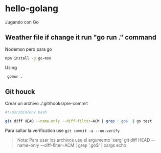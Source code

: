 # hello-golang

Jugando con Go

## Weather file if change it run "go run ." command

Nodemon pero para go

```sh
npm install -g go-mon
```

Using

```sh
 gomon .
```

## Git houck

Crear un archivo ./.git/hooks/pre-commit

```sh
#!/usr/bin/env bash

git diff HEAD --name-only --diff-filter=ACM | grep '.go$' | go test
```

Para saltar la verification use `git commit -a --no-verify`

> Nota:
> Para usar los archivos use el argumento 'xarg'
> git diff HEAD --name-only --diff-filter=ACM | grep '.go\$' | xargs echo
